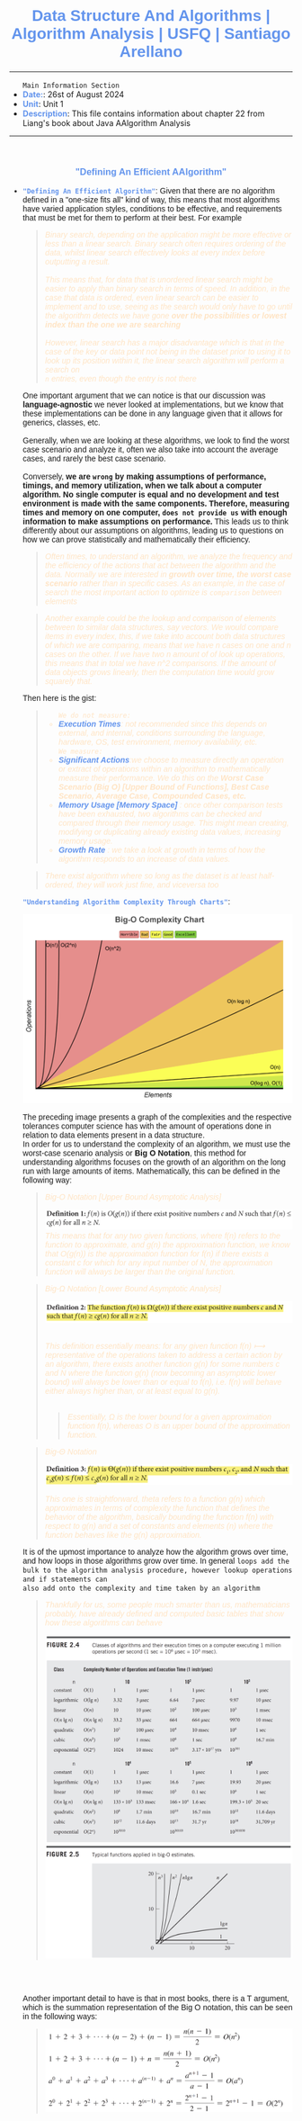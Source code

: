 <h1 style=" color: cornflowerblue; text-align: center; font-family: 'Consolas', sans-serif;">
Data Structure And Algorithms | Algorithm Analysis | USFQ | Santiago Arellano
</h1>


***
<ul>
<code>Main Information Section</code>
<li><b style="color: cornflowerblue; font-weight: bold">Date:</b>: 26st of August 2024</li>
<li><b style="color: cornflowerblue; font-weight: bold">Unit</b>: Unit 1</li>
<li><b style="color: cornflowerblue; font-weight: bold">Description</b>: This file contains information about chapter 22 from Liang's book about
Java AAlgorithm Analysis</li>
</ul>

***
<br>
<h3 style=" color: cornflowerblue; text-align: center; font-family: 'Consolas', sans-serif;">
"Defining An Efficient AAlgorithm"
</h3>
<ul style="font-family: Consolas, sans-serif">
<li><code style="color: cornflowerblue; font-weight: bold">"Defining An Efficient Algorithm"</code>: 
Given that there are no algorithm defined in a "one-size fits all" kind of way, this means that most algorithms have
varied application styles, conditions to be effective, and requirements that must be met for them to perform
at their best. For example
<blockquote style="font-style: italic; color: bisque">Binary search, depending on the application might be more effective
or less than a linear search. Binary search often requires ordering of the data, whilst linear search effectively looks 
at every index before outputting a result.
<br><br>
This means that, for data that is unordered linear search might be easier to apply than binary search in terms of speed. 
In addition, in the case that data is ordered, even linear search can be easier to implement and to use, seeing as the search 
would only have to go until the algorithm detects we have gone <b>over the possibilities or lowest index than the one we 
are searching</b>
<br><br>
However, linear search has a major disadvantage which is that in the case of the key or data point not being in the 
dataset prior to using it to look up its position within it, the linear search algorithm will perform a search on <code>
n</code> entries, even though the entry is not there
</blockquote>
One important argument that we can notice is that our discussion was <b>language-agnostic</b> we never looked at implementations,
but we know that these implementations can be done in any language given that it allows for generics, classes, etc. 
<br><br>
Generally, when we are looking at these algorithms, we look to find the worst case scenario and analyze it, often we also
take into account the average cases, and rarely the best case scenario.
<br><br>
Conversely, <b>we are <code>wrong</code> by making assumptions of performance, timings, and memory utilization, when we 
talk about a computer algorithm. No single computer is equal and no development and test environment is made with the same 
components. Therefore, measuring times and memory on one computer, <code>does not provide us</code> with enough information
to make assumptions on performance.</b>
This leads us to think differently about our assumptions on algorithms, leading us to questions on how we can prove 
statistically and mathematically their efficiency.
<blockquote style="font-style: italic; color: bisque"> 
Often times, to understand an algorithm, we analyze the frequency and the efficiency of the actions that act between the 
algorithm and the data. Normally we are interested in <b>growth over time, the worst case scenario</b> rather than 
in specific cases. As an example, in the case of search the most important action to optimize is <code>comparison</code>
between elements </blockquote>
<blockquote style="font-style: italic; color: bisque">Another example could be the lookup and comparison of elements between 
to similar data structures, say vectors. We would compare items in every index, this, if we take into account both data
structures of which we are comparing, means that we have n cases on one and n cases on the other. If we have two n amount of 
of look up operations, this means that in total we have n^2 comparisons. If the amount of data objects grows linearly, then the computation
time would grow squarely that.</blockquote>
Then here is the gist:
<blockquote style="font-style: italic; color: bisque">
<ul>
<code>We do not measure:</code>
<li><b style="color: cornflowerblue; font-weight: bold">Execution Times</b>: not recommended since this depends on external, and internal, conditions
surrounding the language, hardware, OS, test environment, memory availability, etc.</li>
<code>We measure:</code>
<li><b style="color: cornflowerblue; font-weight: bold">Significant Actions</b>:we choose to measure directly an operation or
extract of operations within an algorithm to mathematically measure their performance. We do this on the <b>Worst Case Scenario (Big O) [Upper Bound of 
Functions], Best Case Scenario, Average Case, Compounded Cases, etc. </b>
</li>
<li><b style="color: cornflowerblue; font-weight: bold">Memory Usage [Memory Space] </b>: once other comparison tests have been exhausted,
two algorithms can be checked and compared through their memory usage. This might mean creating, modifying or duplicating
already existing data values, increasing memory usage.</li>
<li><b style="color: cornflowerblue; font-weight: bold">Growth Rate </b>: we take a look at growth in terms of how 
the algorithm responds to an increase of data values.</li>
</ul></blockquote>
<blockquote style="font-style: italic; color: bisque">There exist algorithm where so long as the dataset is at least half-ordered,
they will work just fine, and viceversa too</blockquote>
</li>
<code style="color: cornflowerblue; font-weight: bold">"Understanding Algorithm Complexity Through Charts"</code>:
<body>

![img_3.png](Images/img_3.png)
</body>
The preceding image presents a graph of the complexities and the respective tolerances computer science has with the 
amount of operations done in relation to data elements present in a data structure.
<br>
In order for us to understand the complexity of an algorithm, we must use the worst-case scenario analysis or <b>Big O 
Notation</b>, this method for understanding algorithms focuses on the growth of an algorithm on the long run with large 
amounts of items. Mathematically, this can be defined in the following way:
<blockquote style="font-style: italic; color: bisque"> 
Big-O Notation [Upper Bound Asymptotic Analysis]

![img_4.png](Images/img_4.png)
<br>
This means that for any two given functions, where f(n) refers to the function to approximate, and g(n) the approximation function,
we know that O(g(n)) is the approximation function for f(n) if there exists a constant c for which for any input number of N, the
approximation function will always be larger than the original function.
</blockquote>
<blockquote style="font-style: italic; color: bisque"> 
Big-&Omega; Notation [Lower Bound Asymptotic Analysis]
<body>

![img_6.png](Images/img_6.png)
</body>
<br>
This definition essentially means: for any given function f(n) &longmapsto; representative of the operations taken to 
address a certain action by an algorithm, there exists another function g(n) for some numbers c and N where the function g(n) 
(now becoming an asymptotic lower bound) will always be lower than or equal to f(n), i.e. f(n) will behave either always 
higher than, or at least equal to g(n).
<br><br>
<blockquote style="font-style: italic; color: bisque"> 
Essentially, &Omega; is the lower bound for a given approximation function f(n), whereas &Ocy; is an upper bound of the approximation function.</blockquote>
</blockquote>
<blockquote style="font-style: italic; color: bisque"> 
Big-&Theta; Notation
<body>

![img_7.png](Images/img_7.png)
</body>
This one is straightforward, theta refers to a function g(n) which approximates in terms of complexity the function that defines
the behavior of the algorithm, basically bounding the function f(n) with respect to g(n) and a set of constants and 
elements (n) where the function behaves like the g(n) approximation.
</blockquote>
It is of the upmost importance to analyze how the algorithm grows over time, and how loops in those algorithms grow over
time. In general <code>loops add the bulk to the algorithm analysis procedure, however lookup operations and if statements can 
also add onto the complexity and time taken by an algorithm</code>
<blockquote style="font-style: italic; color: bisque"> 
Thankfully for us, some people much smarter than us, mathematicians probably, have already defined and computed basic tables that show 
how these algorithms can behave

![img_8.png](Images/img_8.png)
![img_9.png](Images/img_9.png)
</blockquote>
<br>
<br>

Another important detail to have is that in most books, there is a T argument, which is the summation representation of 
the Big O notation, this can be seen in the following ways:
<blockquote style="font-style: italic; color: bisque"> 

![img_5.png](Images/img_5.png)</blockquote>
</blockquote>
</ul>